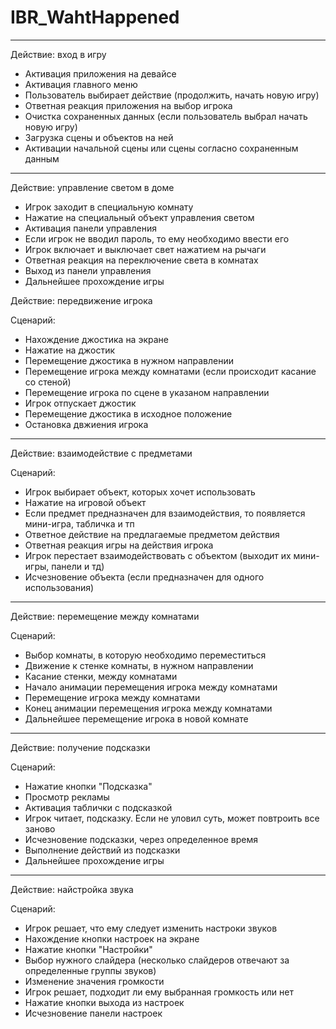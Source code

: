 # IBR_WahtHappened

***

Действие: вход в игру

* Активация приложения на девайсе
* Активация главного меню
* Пользователь выбирает действие (продолжить, начать новую игру)
* Ответная реакция приложения на выбор игрока
* Очистка сохраненных данных (если пользователь выбрал начать новую игру)
* Загрузка сцены и объектов на ней
* Активации начальной сцены или сцены согласно сохраненным данным

***

Действие: управление светом в доме
* Игрок заходит в специальную комнату
* Нажатие на специальный объект управления светом
* Активация панели управления
* Если игрок не вводил пароль, то ему необходимо ввести его
* Игрок включает и выключает свет нажатием на рычаги
* Ответная реакция на переключение света в комнатах
* Выход из панели управления
* Дальнейшее прохождение игры

Действие: передвижение игрока

Сценарий: 
* Нахождение джостика на экране
* Нажатие на джостик
* Перемещение джостика в нужном направлении
* Перемещение игрока между комнатами (если происходит касание со стеной)
* Перемещение игрока по сцене в указаном направлении
* Игрок отпускает джостик
* Перемещение джостика в исходное положение
* Остановка двжиения игрока

***

Действие: взаимодействие с предметами

Сценарий:
* Игрок выбирает объект, которых хочет использовать
* Нажатие на игровой объект
* Если предмет предназначен для взаимодействия, то появляется мини-игра, табличка и тп
* Ответное действие на предлагаемые предметом действия
* Ответная реакция игры на действия игрока
* Игрок перестает взаимодействовать с объектом (выходит их мини-игры, панели и тд)
* Исчезновение объекта (если предназначен для одного использования)

***

Действие: перемещение между комнатами

Сценарий:
* Выбор комнаты, в которую необходимо переместиться
* Движение к стенке комнаты, в нужном направлении
* Касание стенки, между комнатами
* Начало анимации перемещения игрока между комнатами
* Перемещение игрока между комнатами
* Конец анимации перемещения игрока между комнатами
* Дальнейшее перемещение игрока в новой комнате

***

Действие: получение подсказки

Сценарий:
* Нажатие кнопки "Подсказка"
* Просмотр рекламы
* Активация таблички с подсказкой
* Игрок читает, подсказку. Если не уловил суть, может повтроить все заново
* Исчезновение подсказки, через определенное время
* Выполнение действий из подсказки 
* Дальнейшее прохождение игры

***

Действие: найстройка звука

Сценарий:
* Игрок решает, что ему следует изменить настроки звуков
* Нахождение кнопки настроек на экране
* Нажатие кнопки "Настройки"
* Выбор нужного слайдера (несколько слайдеров отвечают за определенные группы звуков)
* Изменение значения громкости
* Игрок решает, подходит ли ему выбранная громкость или нет
* Нажатие кнопки выхода из настроек
* Исчезновение панели настроек


